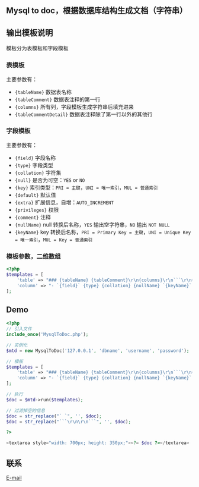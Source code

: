 ## Mysql to doc，根据数据库结构生成文档（字符串）

## 输出模板说明
模板分为表模板和字段模板

### 表模板
主要参数有：
- `{tableName}` 数据表名称
- `{tableComment}` 数据表注释的第一行
- `{columns}` 所有列，字段模板生成字符串后填充进来
- `{tableCommentDetail}` 数据表注释除了第一行以外的其他行

### 字段模板
主要参数有：
- `{field}` 字段名称
- `{type}` 字段类型
- `{collation}` 字符集
- `{null}` 是否为可空：`YES` or `NO`
- `{key}` 索引类型：`PRI = 主键`，`UNI = 唯一索引`，`MUL = 普通索引`
- `{default}` 默认值
- `{extra}` 扩展信息，自增：`AUTO_INCREMENT`
- `{privileges}` 权限
- `{comment}` 注释
- `{nullName}` null 转换后名称，`YES` 输出空字符串，`NO` 输出 `NOT NULL`
- `{keyName}` key 转换后名称，`PRI = Primary Key = 主键`，`UNI = Unique Key = 唯一索引`，`MUL = Key = 普通索引`

### 模板参数，二维数组
```php
<?php
$templates = [
    'table' => "### {tableName} {tableComment}\r\n{columns}\r\n```\r\n{tableCommentDetail}\r\n```",
    'column' => "- `{field}` {type} {collation} {nullName} `{keyName}` {default} {extra} {comment}",
];

```

## Demo
```php
<?php
// 引入文件
include_once('MysqlToDoc.php');

// 实例化
$mtd = new MysqlToDoc('127.0.0.1', 'dbname', 'username', 'password');

// 模板
$templates = [
    'table' => "### {tableName} {tableComment}\r\n{columns}\r\n```\r\n{tableCommentDetail}\r\n```",
    'column' => "- `{field}` {type} {collation} {nullName} `{keyName}` {default} {extra} {comment}",
];

// 执行
$doc = $mtd->run($templates);

// 过滤掉空的信息
$doc = str_replace("` `", '', $doc);
$doc = str_replace("```\r\n\r\n```", '', $doc);

?>

<textarea style="width: 700px; height: 350px;"><?= $doc ?></textarea>

```

## 联系
[E-mail](chao@docrud.com)